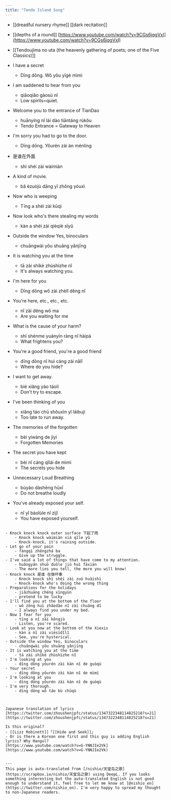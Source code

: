 ```yaml
---
title: "Tendo Island Song"
---
```


- [[dreadful nursery rhyme]]   [[dark recitation]]
- [[depths of a round]]
[https://www.youtube.com/watch?v=9CGs6jqgVxI](https://www.youtube.com/watch?v=9CGs6jqgVxI)
- [[Tendoujima no uta (the heavenly gathering of poets; one of the Five Classics)]]

- I have a secret
    - Dīng dōng. Wǒ yǒu yīgè mìmì
- I am saddened to hear from you
    - qiāoqiāo gàosù nǐ
    - Low spirits=quiet.
- Welcome you to the entrance of TianDao
    - huānyíng nǐ lái dào tiāntáng rùkǒu
    - Tendo Entrance = Gateway to Heaven

- I'm sorry you had to go to the door.
    - Dīng dōng. Yǒurén zài àn ménlíng
- 是谁在外面
    - shì shéi zài wàimiàn
- A kind of movie.
    - bǎ èzuòjù dāng yī zhǒng yóuxì

- Now who is weeping
    - Tīng a shéi zài kūqì
- Now look who's there stealing my words
    - kàn a shéi zài qièqiè sīyǔ
- Outside the window Yes, binoculars
    - chuāngwài yǒu shuāng yǎnjīng
- It is watching you at the time
    - tā zài shíkè zhùshìzhe nǐ
    - It's always watching you.

- I'm here for you
    - Dīng dōng wǒ zài zhèlǐ děng nǐ
- You're here, etc., etc., etc.
    - nǐ zài děng wǒ ma
    - Are you waiting for me
- What is the cause of your harm?
    - shì shénme yuányīn ràng nǐ hàipà
    - What frightens you?

- You're a good friend, you're a good friend
    - dīng dōng nǐ huì cáng zài nǎlǐ
    - Where do you hide?
- I want to get away.
    - bié xiǎng yào táolí
    - Don't try to escape.
- I've been thinking of you
    - xiǎng táo chū shǒuxīn yǐ láibují
    - Too late to run away.
- The memories of the forgotten
    - bèi yíwàng de jìyì
    - Forgotten Memories
- The secret you have kept
    - bèi nǐ cáng qǐlái de mìmì
    - The secrets you hide
- Unnecessary Loud Breathing
    - bùyào dàshēng hūxī
    - Do not breathe loudly
- You've already exposed your self.
    - nǐ yǐ bàolùle nǐ zìjǐ
    - You have exposed yourself.

~~~

- Knock knock knock outer surface 下起了雨
    - Knock knock wàimiàn xià qǐle yǔ
    - Knock-knock, it's raining outside.
- Let go of your pain
    - fàngqì zhēngzhá ba
    - Give up the struggle.
- I've said a lot of things that have come to my attention.
    - huǎngyán shuō duōle jiù huì fāxiàn
    - The more lies you tell, the more you will know!
- Knock knock 是谁 在做坏事
    - Knock knock shì shéi zài zuò huàishì
    - Knock-knock who's doing the wrong thing
- Preparations for the holidays
    - jiǎzhuāng chéng xìngyùn
    - pretend to be lucky
- I'll find you at the bottom of the floor
    - wǒ zǒng huì zhǎodào nǐ zài chuáng dǐ
    - I always find you under my bed.
- Now I fear for you
    - tīng a nǐ zài kǒngjù
    - Listen, you're scared.
- Look at you now at the bottom of the Xiexis
    - kàn a nǐ zài xiēsīdǐlǐ
    - See, you're hysterical.
- Outside the window Yes, binoculars
    - chuāngwài yǒu shuāng yǎnjīng
- It is watching you at the time
    - tā zài shíkè zhùshìzhe nǐ
- I'm looking at you
    - dīng dōng yǒurén zài kàn nǐ de guòqù
- Your secret
    - dīng dōng yǒurén zài kàn nǐ de mìmì
- I'm looking at you
    - dīng dōng yǒurén zài kàn nǐ de guòqù
- I'm very thorough.
    - dīng dōng wǒ táo bù chūqù



Japanese translation of lyrics
[https://twitter.com/zhoushenjpfc/status/1347322348114825218?s=21](https://twitter.com/zhoushenjpfc/status/1347322348114825218?s=21)

Is this original?
- [[Lizz Robinett]]「[[Hide and Seek]]」
- Or is there a Korean one first and this guy is adding English lyrics? Why Hangul?
[https://www.youtube.com/watch?v=G-YNNJIe2Vk](https://www.youtube.com/watch?v=G-YNNJIe2Vk)


---
This page is auto-translated from [/nishio/天堂岛之歌](https://scrapbox.io/nishio/天堂岛之歌) using DeepL. If you looks something interesting but the auto-translated English is not good enough to understand it, feel free to let me know at [@nishio_en](https://twitter.com/nishio_en). I'm very happy to spread my thought to non-Japanese readers.